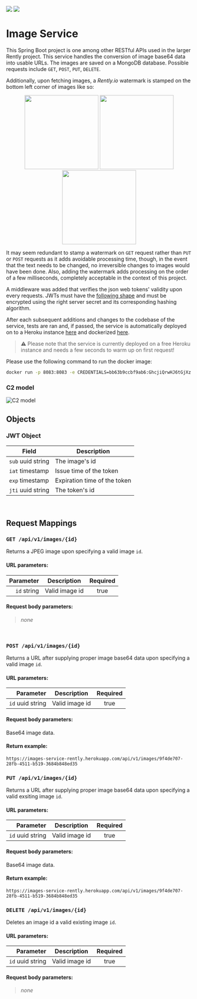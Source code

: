 <p>
  <img src="https://github.com/rently-io/image-service/actions/workflows/ci.yml/badge.svg" />
  <img src="https://github.com/rently-io/image-service/actions/workflows/cd.yml/badge.svg" />
</p>

# Image Service

This Spring Boot project is one among other RESTful APIs used in the larger Rently project. This service handles the conversion of image base64 data into usable URLs. The images are saved on a MongoDB database. Possible requests include `GET`, `POST`, `PUT`, `DELETE`.

Additionally, upon fetching images, a *Rently.io* watermark is stamped on the bottom left corner of images like so: 

<p align="center">
  <img height="200px" src="https://i.imgur.com/SmS5WmQ.png" />
  <img height="200px" src="https://i.imgur.com/scIquXW.jpg" />
  <img height="200px" src="https://i.imgur.com/HXTqtA0.png" />
</p>

It may seem redundant to stamp a watermark on `GET` request rather than `PUT` or `POST` requests as it adds avoidable processing time, though, in the event that the text needs to be changed, no irreversible changes to images would have been done. Also, adding the watermark adds processing on the order of a few milliseconds, completely acceptable in the context of this project. 

A middleware was added that verifies the json web tokens' validity upon every requests. JWTs must have the [following shape](#jwt-object]) and must be encrypted using the right server secret and its corresponding hashing algorithm.

After each subsequent additions and changes to the codebase of the service, tests are ran and, if passed, the service is automatically deployed on to a Heroku instance [here](https://image-service-rently.herokuapp.com/) and dockerized [here](https://hub.docker.com/repository/docker/dockeroo80/rently-image-service).

> ⚠️ Please note that the service is currently deployed on a free Heroku instance and needs a few seconds to warm up on first request!

Please use the following command to run the docker image:
```bash
docker run -p 8083:8083 -e CREDENTIALS=bb63b9ccbf9ab6:GhcjiQrwHJ6tGjXz dockeroo80/rently-image-service
```

### C2 model
![C2 model](https://i.imgur.com/34Nvkd4.jpg)

## Objects

### JWT Object

| **Field**         | **Description**              |
| ----------------- | ---------------------------- |
| `sub` uuid string | The image's id                |
| `iat` timestamp   | Issue time of the token      |
| `exp` timestamp   | Expiration time of the token |
| `jti` uuid string | The token's id               |

<br />

## Request Mappings

### `GET /api/v1/images/{id}`

Returns a JPEG image upon specifying a valid image `id`.

#### URL parameters:

|       **Parameter** | **Description**           | **Required** |
| ------------------: | ------------------------- | :----------: |
|   `id` string       | Valid image id            |     true     |

#### Request body parameters:

> _none_

<br />

### `POST /api/v1/images/{id}`

Returns a URL after supplying proper image base64 data upon specifying a valid image `id`.

#### URL parameters:

|       **Parameter** | **Description**           | **Required** |
| ------------------: | ------------------------- | :----------: |
|   `id` uuid string       | Valid image id            |     true     |

#### Request body parameters:

Base64 image data.

#### Return example:

```
https://images-service-rently.herokuapp.com/api/v1/images/9f4de707-28fb-4511-b519-3684b848ed35
```

### `PUT /api/v1/images/{id}`

Returns a URL after supplying proper image base64 data upon specifying a valid exsiting image `id`.

#### URL parameters:

|       **Parameter** | **Description**           | **Required** |
| ------------------: | ------------------------- | :----------: |
|   `id` uuid string       | Valid image id            |     true     |

#### Request body parameters:

Base64 image data.

#### Return example:

```
https://images-service-rently.herokuapp.com/api/v1/images/9f4de707-28fb-4511-b519-3684b848ed35
```

### `DELETE /api/v1/images/{id}`

Deletes an image id a valid existing image `id`.

#### URL parameters:

|       **Parameter** | **Description**           | **Required** |
| ------------------: | ------------------------- | :----------: |
|   `id` uuid string       | Valid image id            |     true     |

#### Request body parameters:

> _none_
